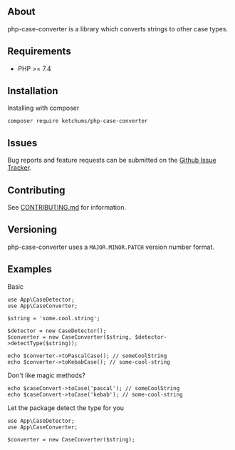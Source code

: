 ## About
php-case-converter is a library which converts strings to other case types.

## Requirements
- PHP >= 7.4


## Installation

Installing with composer
```
composer require ketchums/php-case-converter
```

## Issues

Bug reports and feature requests can be submitted on the [Github Issue Tracker](https://github.com/ketchums/php-case-converter/issues).

## Contributing

See [CONTRIBUTING.md](CONTRIBUTING.md) for information.

## Versioning

php-case-converter uses a `MAJOR.MINOR.PATCH` version number format.

## Examples

Basic
```
use App\CaseDetector;
use App\CaseConverter;

$string = 'some.cool.string';

$detector = new CaseDetector();
$converter = new CaseConverter($string, $detector->detectType($string));

echo $converter->toPascalCase(); // someCoolString
echo $converter->toKebabCase(); // some-cool-string
```

Don't like magic methods?
```
echo $caseConvert->toCase('pascal'); // someCoolString
echo $caseConvert->toCase('kebab'); // some-cool-string
```

Let the package detect the type for you
```
use App\CaseDetector;
use App\CaseConverter;

$converter = new CaseConverter($string);
```
